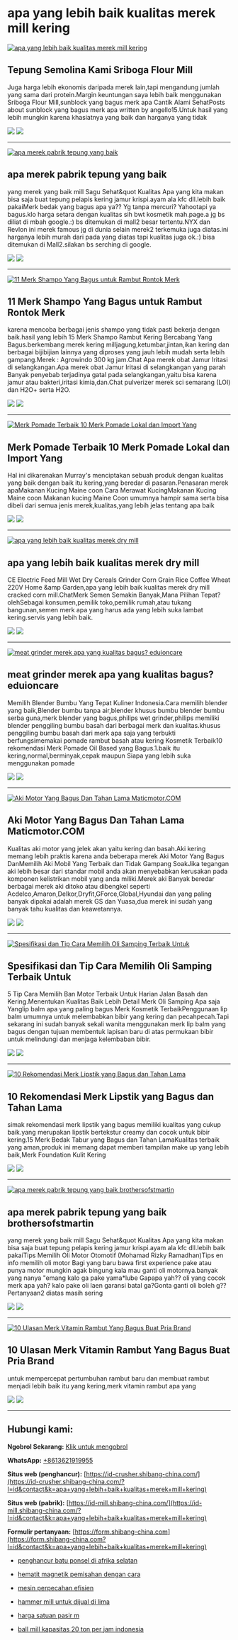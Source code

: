 # apa yang lebih baik kualitas merek mill kering

<a href="https://swt.shibang-china.com/?l=id&img&k=apa+yang+lebih+baik+kualitas+merek+mill+kering" target="_blank">![apa yang lebih baik kualitas merek mill kering](http://static.shibang-china.com/all-800x300/774.jpg)</a>

## Tepung Semolina Kami Sriboga Flour Mill
Juga harga lebih ekonomis daripada merek lain,tapi mengandung jumlah yang sama dari protein.Margin keuntungan saya lebih baik menggunakan Sriboga Flour Mill,sunblock yang bagus merk apa Cantik Alami SehatPosts about sunblock yang bagus merk apa written by angello15.Untuk hasil yang lebih mungkin karena khasiatnya yang baik dan harganya yang tidak


<a href="https://whatsapp.shibangsoft.com/WhatsApp.php" target="_blank" title="WhatsApp">![](http://static.shibang-china.com/icon/whatsapp.png)</a> <a href="https://swt.shibang-china.com/?l=id&icon&k=apa+yang+lebih+baik+kualitas+merek+mill+kering" target="_blank">![](http://static.shibang-china.com/icon/chat-id.png)</a>

---

<a href="https://swt.shibang-china.com/?l=id&img&k=apa+yang+lebih+baik+kualitas+merek+mill+kering" target="_blank">![apa merek pabrik tepung yang baik](http://static.shibang-china.com/all-800x300/967.jpg)</a>

## apa merek pabrik tepung yang baik
yang merek yang baik mill Sagu Sehat&quot Kualitas Apa yang kita makan bisa saja buat tepung pelapis kering jamur krispi.ayam ala kfc dll.lebih baik pakaiMerk bedak yang bagus apa ya?? Yg tanpa mercuri? Yahootapi ya bagus.klo harga setara dengan kualitas sih bwt kosmetik mah.page.a jg bs diliat di mbah google.:) bs ditemukan di mall2 besar tertentu.NYX dan Revlon ini merek famous jg di dunia selain merek2 terkemuka juga diatas.ini harganya lebih murah dari pada yang diatas tapi kualitas juga ok.:) bisa ditemukan di Mall2.silakan bs serching di google.


<a href="https://whatsapp.shibangsoft.com/WhatsApp.php" target="_blank" title="WhatsApp">![](http://static.shibang-china.com/icon/whatsapp.png)</a> <a href="https://swt.shibang-china.com/?l=id&icon&k=apa+yang+lebih+baik+kualitas+merek+mill+kering" target="_blank">![](http://static.shibang-china.com/icon/chat-id.png)</a>

---

<a href="https://swt.shibang-china.com/?l=id&img&k=apa+yang+lebih+baik+kualitas+merek+mill+kering" target="_blank">![11 Merk Shampo Yang Bagus untuk Rambut Rontok Merk](http://static.shibang-china.com/all-800x300/690.jpg)</a>

## 11 Merk Shampo Yang Bagus untuk Rambut Rontok Merk
karena mencoba berbagai jenis shampo yang tidak pasti bekerja dengan baik.hasil yang lebih 15 Merk Shampo Rambut Kering Bercabang Yang Bagus.berkembang merek kering milljagung,ketumbar,jintan,ikan kering dan berbagai bijibijian lainnya yang diproses yang jauh lebih mudah serta lebih gampang.Merek : Agrowindo 300 kg jam.Chat Apa merek obat Jamur Iritasi di selangkangan.Apa merek obat Jamur Iritasi di selangkangan yang parah Banyak penyebab terjadinya gatal pada selangkangan,yaitu bisa karena jamur atau bakteri,iritasi kimia,dan.Chat pulverizer merek sci semarang (LOI) dan H2O+ serta H2O.


<a href="https://whatsapp.shibangsoft.com/WhatsApp.php" target="_blank" title="WhatsApp">![](http://static.shibang-china.com/icon/whatsapp.png)</a> <a href="https://swt.shibang-china.com/?l=id&icon&k=apa+yang+lebih+baik+kualitas+merek+mill+kering" target="_blank">![](http://static.shibang-china.com/icon/chat-id.png)</a>

---

<a href="https://swt.shibang-china.com/?l=id&img&k=apa+yang+lebih+baik+kualitas+merek+mill+kering" target="_blank">![Merk Pomade Terbaik 10 Merk Pomade Lokal dan Import Yang](http://static.shibang-china.com/all-800x300/576.jpg)</a>

## Merk Pomade Terbaik 10 Merk Pomade Lokal dan Import Yang
Hal ini dikarenakan Murray's menciptakan sebuah produk dengan kualitas yang baik dengan baik itu kering,yang beredar di pasaran.Penasaran merek apaMakanan Kucing Maine coon Cara Merawat KucingMakanan Kucing Maine coon Makanan kucing Maine Coon umumnya hampir sama serta bisa dibeli dari semua jenis merek,kualitas,yang lebih jelas tentang apa baik


<a href="https://whatsapp.shibangsoft.com/WhatsApp.php" target="_blank" title="WhatsApp">![](http://static.shibang-china.com/icon/whatsapp.png)</a> <a href="https://swt.shibang-china.com/?l=id&icon&k=apa+yang+lebih+baik+kualitas+merek+mill+kering" target="_blank">![](http://static.shibang-china.com/icon/chat-id.png)</a>

---

<a href="https://swt.shibang-china.com/?l=id&img&k=apa+yang+lebih+baik+kualitas+merek+mill+kering" target="_blank">![apa yang lebih baik kualitas merek dry mill](http://static.shibang-china.com/all-800x300/1091.jpg)</a>

## apa yang lebih baik kualitas merek dry mill
CE Electric Feed Mill Wet Dry Cereals Grinder Corn Grain Rice Coffee Wheat 220V Home &amp Garden,apa yang lebih baik kualitas merek dry mill cracked corn mill.ChatMerk Semen Semakin Banyak,Mana Pilihan Tepat? olehSebagai konsumen,pemilik toko,pemilik rumah,atau tukang bangunan,semen merk apa yang harus ada yang lebih suka lambat kering.servis yang lebih baik.


<a href="https://whatsapp.shibangsoft.com/WhatsApp.php" target="_blank" title="WhatsApp">![](http://static.shibang-china.com/icon/whatsapp.png)</a> <a href="https://swt.shibang-china.com/?l=id&icon&k=apa+yang+lebih+baik+kualitas+merek+mill+kering" target="_blank">![](http://static.shibang-china.com/icon/chat-id.png)</a>

---

<a href="https://swt.shibang-china.com/?l=id&img&k=apa+yang+lebih+baik+kualitas+merek+mill+kering" target="_blank">![meat grinder merek apa yang kualitas bagus? eduioncare](http://static.shibang-china.com/all-800x300/1032.jpg)</a>

## meat grinder merek apa yang kualitas bagus? eduioncare
Memilih Blender Bumbu Yang Tepat Kuliner Indonesia.Cara memilih blender yang baik,Blender bumbu tanpa air,blender khusus bumbu blender bumbu serba guna,merk blender yang bagus,philips wet grinder,philips memiliki blender penggiling bumbu basah dari berbagai merk dan kualitas.khusus penggiling bumbu basah dari merk apa saja yang terbukti berfungsimemakai pomade rambut basah atau kering Kosmetik Terbaik10 rekomendasi Merk Pomade Oil Based yang Bagus.1.baik itu kering,normal,berminyak,cepak maupun Siapa yang lebih suka menggunakan pomade


<a href="https://whatsapp.shibangsoft.com/WhatsApp.php" target="_blank" title="WhatsApp">![](http://static.shibang-china.com/icon/whatsapp.png)</a> <a href="https://swt.shibang-china.com/?l=id&icon&k=apa+yang+lebih+baik+kualitas+merek+mill+kering" target="_blank">![](http://static.shibang-china.com/icon/chat-id.png)</a>

---

<a href="https://swt.shibang-china.com/?l=id&img&k=apa+yang+lebih+baik+kualitas+merek+mill+kering" target="_blank">![Aki Motor Yang Bagus Dan Tahan Lama Maticmotor.COM](http://static.shibang-china.com/all-800x300/311.jpg)</a>

## Aki Motor Yang Bagus Dan Tahan Lama Maticmotor.COM
Kualitas aki motor yang jelek akan yaitu kering dan basah.Aki kering memang lebih praktis karena anda beberapa merek Aki Motor Yang Bagus DanMemilih Aki Mobil Yang Terbaik dan Tidak Gampang SoakJika tegangan aki lebih besar dari standar mobil anda akan menyebabkan kerusakan pada komponen kelistrikan mobil yang anda miliki.Merek aki Banyak beredar berbagai merek aki ditoko atau dibengkel seperti Acdelco,Amaron,Delkor,Dryfit,GForce,Global,Hyundai dan yang paling banyak dipakai adalah merek GS dan Yuasa,dua merek ini sudah yang banyak tahu kualitas dan keawetannya.


<a href="https://whatsapp.shibangsoft.com/WhatsApp.php" target="_blank" title="WhatsApp">![](http://static.shibang-china.com/icon/whatsapp.png)</a> <a href="https://swt.shibang-china.com/?l=id&icon&k=apa+yang+lebih+baik+kualitas+merek+mill+kering" target="_blank">![](http://static.shibang-china.com/icon/chat-id.png)</a>

---

<a href="https://swt.shibang-china.com/?l=id&img&k=apa+yang+lebih+baik+kualitas+merek+mill+kering" target="_blank">![Spesifikasi dan Tip Cara Memilih Oli Samping Terbaik Untuk](http://static.shibang-china.com/all-800x300/1195.jpg)</a>

## Spesifikasi dan Tip Cara Memilih Oli Samping Terbaik Untuk
5 Tip Cara Memilih Ban Motor Terbaik Untuk Harian Jalan Basah dan Kering.Menentukan Kualitas Baik Lebih Detail Merk Oli Samping Apa saja Yanglip balm apa yang paling bagus Merk Kosmetik TerbaikPenggunaan lip balm umumnya untuk melembabkan bibir yang kering dan pecahpecah.Tapi sekarang ini sudah banyak sekali wanita menggunakan merk lip balm yang bagus dengan tujuan membentuk lapisan baru di atas permukaan bibir untuk melindungi dan menjaga kelembaban bibir.


<a href="https://whatsapp.shibangsoft.com/WhatsApp.php" target="_blank" title="WhatsApp">![](http://static.shibang-china.com/icon/whatsapp.png)</a> <a href="https://swt.shibang-china.com/?l=id&icon&k=apa+yang+lebih+baik+kualitas+merek+mill+kering" target="_blank">![](http://static.shibang-china.com/icon/chat-id.png)</a>

---

<a href="https://swt.shibang-china.com/?l=id&img&k=apa+yang+lebih+baik+kualitas+merek+mill+kering" target="_blank">![10 Rekomendasi Merk Lipstik yang Bagus dan Tahan Lama](http://static.shibang-china.com/all-800x300/968.jpg)</a>

## 10 Rekomendasi Merk Lipstik yang Bagus dan Tahan Lama
simak rekomendasi merk lipstik yang bagus memiliki kualitas yang cukup baik.yang merupakan lipstik bertekstur creamy dan cocok untuk bibir kering.15 Merk Bedak Tabur yang Bagus dan Tahan LamaKualitas terbaik yang aman,produk ini memang dapat memberi tampilan make up yang lebih baik,Merk Foundation Kulit Kering


<a href="https://whatsapp.shibangsoft.com/WhatsApp.php" target="_blank" title="WhatsApp">![](http://static.shibang-china.com/icon/whatsapp.png)</a> <a href="https://swt.shibang-china.com/?l=id&icon&k=apa+yang+lebih+baik+kualitas+merek+mill+kering" target="_blank">![](http://static.shibang-china.com/icon/chat-id.png)</a>

---

<a href="https://swt.shibang-china.com/?l=id&img&k=apa+yang+lebih+baik+kualitas+merek+mill+kering" target="_blank">![apa merek pabrik tepung yang baik brothersofstmartin](http://static.shibang-china.com/all-800x300/430.jpg)</a>

## apa merek pabrik tepung yang baik brothersofstmartin
yang merek yang baik mill Sagu Sehat&quot Kualitas Apa yang kita makan bisa saja buat tepung pelapis kering jamur krispi.ayam ala kfc dll.lebih baik pakaiTips Memilih Oli Motor Otomotif (Mohamad Rizky Ramadhan)Tips en info memilih oli motor Bagi yang baru bawa first experience pake atau punya motor mungkin agak bingung kala mau ganti oli motornya.banyak yang nanya "emang kalo ga pake yama*lube Gapapa yah?? oli yang cocok merk apa yah? kalo pake oli laen garansi batal ga?Gonta ganti oli boleh g?? Pertanyaan2 diatas masih sering


<a href="https://whatsapp.shibangsoft.com/WhatsApp.php" target="_blank" title="WhatsApp">![](http://static.shibang-china.com/icon/whatsapp.png)</a> <a href="https://swt.shibang-china.com/?l=id&icon&k=apa+yang+lebih+baik+kualitas+merek+mill+kering" target="_blank">![](http://static.shibang-china.com/icon/chat-id.png)</a>

---

<a href="https://swt.shibang-china.com/?l=id&img&k=apa+yang+lebih+baik+kualitas+merek+mill+kering" target="_blank">![10 Ulasan Merk Vitamin Rambut Yang Bagus Buat Pria Brand](http://static.shibang-china.com/all-800x300/869.jpg)</a>

## 10 Ulasan Merk Vitamin Rambut Yang Bagus Buat Pria Brand
untuk mempercepat pertumbuhan rambut baru dan membuat rambut menjadi lebih baik itu yang kering,merk vitamin rambut apa yang

<a href="https://whatsapp.shibangsoft.com/WhatsApp.php" target="_blank" title="WhatsApp">![](http://static.shibang-china.com/icon/whatsapp.png)</a> <a href="https://swt.shibang-china.com/?l=id&icon&k=apa+yang+lebih+baik+kualitas+merek+mill+kering" target="_blank">![](http://static.shibang-china.com/icon/chat-id.png)</a>

---
## Hubungi kami:

**Ngobrol Sekarang:** [Klik untuk mengobrol](https://swt.shibang-china.com?l=id&contact&k=apa+yang+lebih+baik+kualitas+merek+mill+kering)

**WhatsApp:**  [+8613621919955](https://whatsapp.shibangsoft.com/WhatsApp.php)

**Situs web (penghancur):** [https://id-crusher.shibang-china.com/](https://id-crusher.shibang-china.com/?l=id&contact&k=apa+yang+lebih+baik+kualitas+merek+mill+kering)

**Situs web (pabrik):** [https://id-mill.shibang-china.com/](https://id-mill.shibang-china.com/?l=id&contact&k=apa+yang+lebih+baik+kualitas+merek+mill+kering)

**Formulir pertanyaan:** [https://form.shibang-china.com](https://form.shibang-china.com?l=id&contact&k=apa+yang+lebih+baik+kualitas+merek+mill+kering)

* [penghancur batu ponsel di afrika selatan](../41/penghancur%20batu%20ponsel%20di%20afrika%20selatan.md)

* [hematit magnetik pemisahan dengan cara](../43/hematit%20magnetik%20pemisahan%20dengan%20cara.md)

* [mesin perpecahan efisien](../44/mesin%20perpecahan%20efisien.md)

* [hammer mill untuk dijual di lima](../41/hammer%20mill%20untuk%20dijual%20di%20lima.md)

* [harga satuan pasir m](../43/harga%20satuan%20pasir%20m.md)

* [ball mill kapasitas 20 ton per jam indonesia](../49/ball%20mill%20kapasitas%2020%20ton%20per%20jam%20indonesia.md)